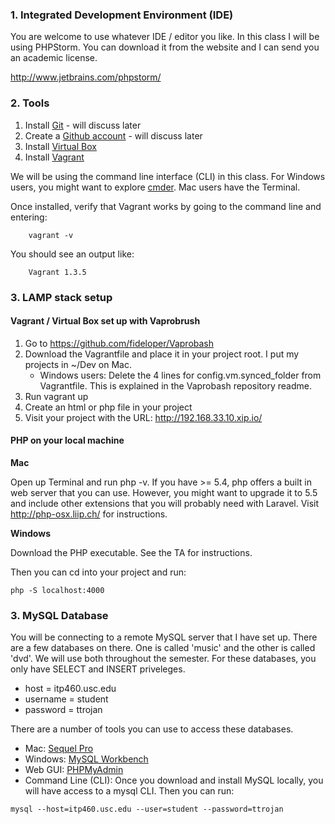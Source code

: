 ### 1. Integrated Development Environment (IDE)

You are welcome to use whatever IDE / editor you like. In this class I will be using PHPStorm. You can download it from the website and I can send you an academic license.

http://www.jetbrains.com/phpstorm/

### 2. Tools

1. Install [Git](http://git-scm.com/downloads) - will discuss later
2. Create a [Github account](https://github.com/) - will discuss later
3. Install [Virtual Box](https://www.virtualbox.org/)
4. Install [Vagrant](http://www.vagrantup.com/)

We will be using the command line interface (CLI) in this class. For Windows users, you might want to explore [cmder](http://bliker.github.io/cmder/). Mac users have the Terminal.

Once installed, verify that Vagrant works by going to the command line and entering:

```
	vagrant -v
```

You should see an output like:

```
	Vagrant 1.3.5
```

### 3. LAMP stack setup

#### Vagrant / Virtual Box set up with Vaprobrush

1. Go to https://github.com/fideloper/Vaprobash
2. Download the Vagrantfile and place it in your project root. I put my projects in ~/Dev on Mac.
	* Windows users: Delete the 4 lines for config.vm.synced_folder from Vagrantfile. This is explained in the Vaprobash repository readme.
3. Run vagrant up
4. Create an html or php file in your project
4. Visit your project with the URL: http://192.168.33.10.xip.io/

#### PHP on your local machine

__Mac__

Open up Terminal and run php -v. If you have >= 5.4, php offers a built in web server that you can use. However, you might want to upgrade it to 5.5 and include other extensions that you will probably need with Laravel. Visit http://php-osx.liip.ch/ for instructions.

__Windows__

Download the PHP executable. See the TA for instructions.

Then you can cd into your project and run:

```
php -S localhost:4000
```

### 3. MySQL Database

You will be connecting to a remote MySQL server that I have set up. There are a few databases on there. One is called 'music' and the other is called 'dvd'. We will use both throughout the semester. For these databases, you only have SELECT and INSERT priveleges. 

* host = itp460.usc.edu
* username = student
* password = ttrojan

There are a number of tools you can use to access these databases.

* Mac: [Sequel Pro](http://www.sequelpro.com/)
* Windows: [MySQL Workbench](http://dev.mysql.com/downloads/tools/workbench/5.2.html)
* Web GUI: [PHPMyAdmin](http://itp460.usc.edu/phpmyadmin/)
* Command Line (CLI): Once you download and install MySQL locally, you will have access to a mysql CLI. Then you can run:

```
mysql --host=itp460.usc.edu --user=student --password=ttrojan
```